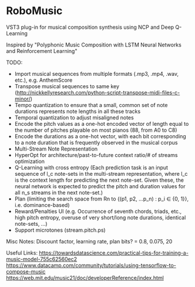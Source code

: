 # RoboMusic
VST3 plug-in for musical composition synthesis using NCP and Deep Q-Learning

Inspired by "Polyphonic Music Composition with LSTM Neural Networks and Reinforcement Learning"

TODO:
- Import musical sequences from multiple formats (.mp3, .mp4, .wav, etc.), e.g. AnthemScore
- Transpose musical sequences to same key (http://nickkellyresearch.com/python-script-transpose-midi-files-c-minor/)
- Tempo quantization to ensure that a small, common set of note durations represents note lengths in all these tracks
- Temporal quantization to adjust misaligned notes
- Encode the pitch values as a one-hot encoded vector of length equal to the number of pitches playable on most pianos (88, from A0 to C8)
- Encode the durations as a one-hot vector, with each bit corresponding to a note duration that is frequently observed in the musical corpus
- Multi-Stream Note Representation
- HyperOpt for architecture/past-to-future context ratio/# of streams optimization
- Q-Learning with cross entropy (Each prediction task is an input sequence of l_c note-sets in the multi-stream representation, where l_c is the context length for predicting the next note-set. Given these, the neural network is expected to predict the pitch and duration values for all n_s streams in the next note-set.)
- Plan (limiting the search space from Rn to {(p1, p2, ...p_n) : p_i ∈ {0, 1}}, i.e. dominance-based)
- Reward/Penalties UI (e.g. Occurrence of seventh chords, triads, etc., high pitch entropy, overuse of very short/long note durations, identical note-sets, ...)
- Support microtones (stream.pitch.ps)

Misc Notes:
Discount factor, learning rate, plan bits? = 0.8, 0.075, 20

Useful Links:
https://towardsdatascience.com/practical-tips-for-training-a-music-model-755c62560ec2
https://www.datacamp.com/community/tutorials/using-tensorflow-to-compose-music
https://web.mit.edu/music21/doc/developerReference/index.html
